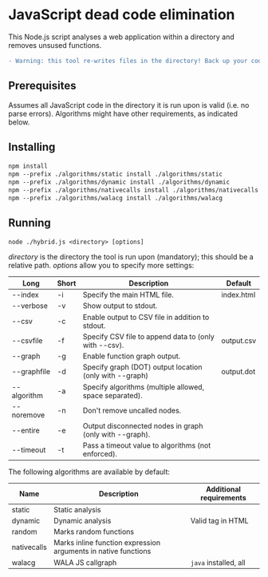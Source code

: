 # JavaScript dead code elimination
This Node.js script analyses a web application within a directory and removes unsused functions.

```diff
- Warning: this tool re-writes files in the directory! Back up your code before running.
```



## Prerequisites
Assumes all JavaScript code in the directory it is run upon is valid (i.e. no parse errors).
Algorithms might have other requirements, as indicated below.



## Installing
```
npm install
npm --prefix ./algorithms/static install ./algorithms/static
npm --prefix ./algorithms/dynamic install ./algorithms/dynamic
npm --prefix ./algorithms/nativecalls install ./algorithms/nativecalls
npm --prefix ./algorithms/walacg install ./algorithms/walacg
```



## Running
```
node ./hybrid.js <directory> [options]
```
_directory_ is the directory the tool is run upon (mandatory); this should be a relative path. _options_ allow you to specify more settings:

| Long         | Short | Description                                             | Default             |
|--------------|-------|---------------------------------------------------------|---------------------|
| --index      | -i    | Specify the main HTML file.                             | index.html          |
| --verbose    | -v    | Show output to stdout.                                  |                     |
| --csv        | -c    | Enable output to CSV file in addition to stdout.        |                     |
| --csvfile    | -f    | Specify CSV file to append data to (only with --csv).   | output.csv          |
| --graph      | -g    | Enable function graph output.                           |                     |
| --graphfile  | -d    | Specify graph (DOT) output location (only with --graph) | output.dot          |
| --algorithm  | -a    | Specify algorithms (multiple allowed, space separated). |                     |
| --noremove   | -n    | Don't remove uncalled nodes.                            |                     |
| --entire     | -e    | Output disconnected nodes in graph (only with --graph). |                     |
| --timeout    | -t    | Pass a timeout value to algorithms (not enforced).      |                     |



The following algorithms are available by default:

| Name         | Description                                                    | Additional requirements                                  |
|--------------|----------------------------------------------------------------|----------------------------------------------------------|
| static       | Static analysis                                                |                                                          |
| dynamic      | Dynamic analysis                                               | Valid <head> tag in HTML                                 |
| random       | Marks random functions                                         |                                                          |
| nativecalls  | Marks inline function expression arguments in native functions |                                                          |
| walacg       | WALA JS callgraph                                              | `java` installed, all <script> tags should be JavaScript |






The csv file has the following columns:
```
directory name, JS files processed, # functions, # functions removed, run time (in ms), error messages
```

The graph file is outputted in DOT format, which you can visualize online [here](http://www.webgraphviz.com/) or on the command line with `dot` (e.g. `dot -Tpng output.dot -o output.png`).



### Example
Directory _foo_ with index file _app.html_, appending result data to _bar.csv_, with the static and dynamic algorithms:
```
node hybrid.js foo --index app.html --csv --csvfile bar.csv --algorithm static dynamic
```



## How does it work?
Because no single analysis tool can ever be certain it found the complete call graph, we start out with a complete digraph (i.e. all nodes (functions) are connected).
Each analysis tool ('algorithm') is allowed to mark edges. In the end, all unmarked edges are removed.

![Example function graph](graph.png)





## Extending
You can add custom algorithms by writing an adapter.
For more information, see the [`example` adapter source](algorithms/example.js). The adapter file should be placed in the `algorithms` folder.
To prevent collisions, any dependencies should be placed in a folder with the same name, e.g. for the algorithm `example`, place dependencies in `algorithms/example/`.
Then, use the --algorithm flag to specify the new algorithm.

Algorithms should only mark edges (with the provided `find_node` and `mark` functions), and not modify the files or nodes (graph) in any other way.



## Attributions
This project heavily relies on code from several other projects:

+ [abort/javascript-call-graph](https://github.com/abort/javascript-call-graph/) - `static` and `nativecalls` algorithms
+ [wala/WALA](https://github.com/wala/WALA/) - `walacg` algorithm (source can be found [here](../WalaCG/WalaCG.java))

More information on other used packages and libraries can be found in the `package.json` files in the project.
